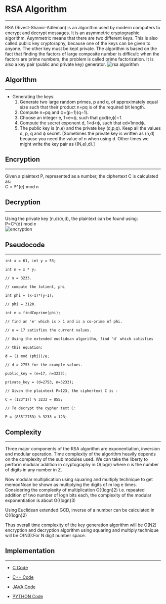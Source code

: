 # RSA Algorithm
---
RSA (Rivest-Shamir-Adleman) is an algorithm used by modern computers to encrypt and decrypt messages. It is an asymmetric cryptographic algorithm. Asymmetric means that there are two different keys. This is also called public key cryptoraphy, because one of the keys can be given to anyone. The other key must be kept private. The algorithm is based on the fact that finding the factors of large composite number is difficult: when the factors are prime numbers, the problem is called prime factorization. It is also a key pair (public and private key) generator. 
![rsa algorithm](https://www.educative.io/api/edpresso/shot/5284561120395264/image/5318859621924864)

## Algorithm
---
-  Generating the keys
   1. Generate two large random primes, p and q, of approximately equal size such that their product n=pq is of the required bit length.
   2. Compute n=pq and ϕ=(p−1)(q−1).
   3. Choose an integer e, 1<e<ϕ, such that gcd(e,ϕ)=1.
   4. Compute the secret exponent d, 1<d<ϕ, such that ed≡1modϕ. 
   5. The public key is (n,e) and the private key (d,p,q). Keep all the values d, p, q and ϕ secret. [Sometimes the private key is written as (n,d) because you need the value of n when using d. Other times we might write the key pair as ((N,e),d).]

## Encryption
---
 Given a plaintext P, represented as a number, the ciphertext C is calculated as:  
 C = P^{e} mod n

## Decryption
---
 Using the private key (n,d)(n,d), the plaintext can be found using:  
 P=C^{d} mod n    
![encryption](https://miro.medium.com/max/1172/1*bEjF4alLo2CsazW-xWaxug.png)

## Pseudocode
---
```
int x = 61, int y = 53;

int n = x * y;

// n = 3233.
 
// compute the totient, phi

int phi = (x-1)*(y-1);

// phi = 3120.
 
int e = findCoprime(phi);

// find an 'e' which is > 1 and is a co-prime of phi.

// e = 17 satisfies the current values.
 
// Using the extended euclidean algorithm, find 'd' which satisfies
 
// this equation:

d = (1 mod (phi))/e;

// d = 2753 for the example values.
 
public_key = (e=17, n=3233);

private_key = (d=2753, n=3233);
 
// Given the plaintext P=123, the ciphertext C is :

C = (123^17) % 3233 = 855;

// To decrypt the cypher text C:

P = (855^2753) % 3233 = 123;
```
## Complexity
---
 Three  major components of the RSA algorithm are exponentiation, inversion and modular operation. Time complexity of the algorithm heavily depends on the complexity of the sub modules used.  We can take the liberty to  perform modular addition in cryptography in O(logn) where n is the number of digits in any number in Z.  

 Now modular multiplication using squaring and multiply technique  to get memodNcan be  shown as multiplying the digits of m log e times.  Considering the complexity of multiplication O({logn}2) i.e. repeated addition of two number of logn bits each,  the complexity of the modular exponentiation is about  O({logn}3) 

 Using Euclidean extended GCD, inverse of a number can be calculated in O({logn}2)

 Thus overall time complexity of the key generation algorithm will be O(N2) encryption and decryption algorithm using squaring and multiply technique will be O(N3):For N digit number space.

## Implementation
---
- [C Code](https://github.com/jainaman224/Algo_Ds_Notes/blob/master/RSA_Algorithm/RSA_Algorithm.c)

- [C++ Code](https://github.com/jainaman224/Algo_Ds_Notes/blob/master/RSA_Algorithm/RSA_Algorithm.cpp)

- [JAVA Code](https://github.com/jainaman224/Algo_Ds_Notes/blob/master/RSA_Algorithm/RSA_Algorithm.java)

- [PYTHON Code](https://github.com/jainaman224/Algo_Ds_Notes/blob/master/RSA_Algorithm/RSA_Algorithm.py)
